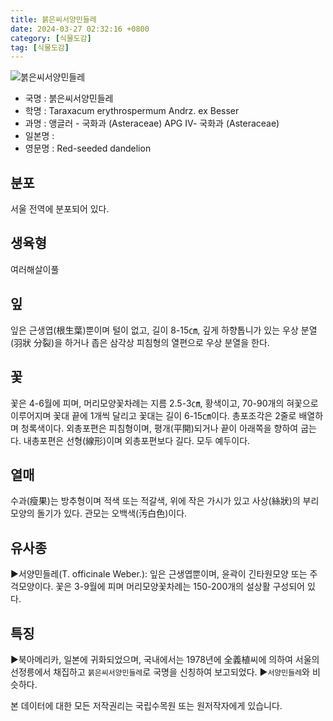 ```yaml
---
title: 붉은씨서양민들레
date: 2024-03-27 02:32:16 +0800
category: [식물도감]
tag: [식물도감]
---
```




![붉은씨서양민들레](/fileUpload/plants/basic/Compositae/Taraxacum/2936/6_th2.JPG)
- 국명 : 붉은씨서양민들레
- 학명 : Taraxacum erythrospermum Andrz. ex Besser
- 과명 : 앵글러 - 국화과 (Asteraceae) APG Ⅳ- 국화과 (Asteraceae)
- 일본명 : 
- 영문명 : Red-seeded dandelion


## 분포
서울 전역에 분포되어 있다.
## 생육형
여러해살이풀 
## 잎
잎은 근생엽(根生葉)뿐이며 털이 없고, 길이 8-15㎝, 깊게 하향톱니가 있는 우상 분열(羽狀 分裂)을 하거나 좁은 삼각상 피침형의 열편으로 우상 분열을 한다.
## 꽃
꽃은 4-6월에 피며, 머리모양꽃차례는 지름 2.5-3㎝, 황색이고, 70-90개의 혀꽃으로 이루어지며 꽃대 끝에 1개씩 달리고 꽃대는 길이 6-15㎝이다. 총포조각은 2줄로 배열하며 청록색이다. 외총포편은 피침형이며, 평개(平開)되거나 끝이 아래쪽을 향하여 굽는다. 내총포편은 선형(線形)이며 외총포편보다 길다. 모두 예두이다.
## 열매
수과(瘦果)는 방추형이며 적색 또는 적갈색, 위에 작은 가시가 있고 사상(絲狀)의 부리 모양의 돌기가 있다. 관모는 오백색(汚白色)이다.
## 유사종
▶서양민들레(T. officinale Weber.): 잎은 근생엽뿐이며, 윤곽이 긴타원모양 또는 주걱모양이다. 꽃은 3-9월에 피며 머리모양꽃차례는 150-200개의 설상활 구성되어 있다.
## 특징
▶북아메리카, 일본에 귀화되었으며, 국내에서는 1978년에 全義植씨에 의하여 서울의 선정릉에서 채집하고 `붉은씨서양민들레`로 국명을 신칭하여 보고되었다.▶`서양민들레`와 비슷하다.






본 데이터에 대한 모든 저작권리는 국립수목원 또는 원저작자에게 있습니다.
